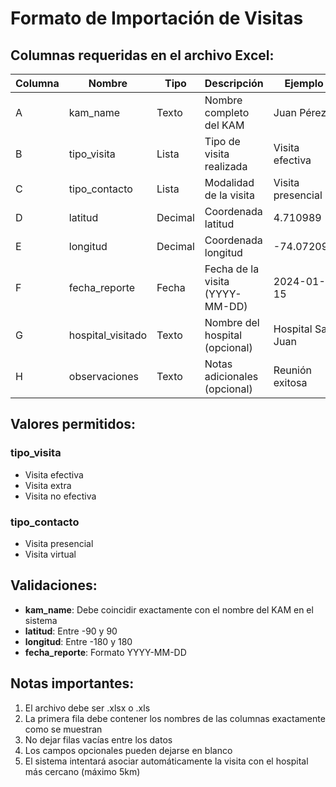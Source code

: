 # Formato de Importación de Visitas

## Columnas requeridas en el archivo Excel:

| Columna | Nombre | Tipo | Descripción | Ejemplo |
|---------|--------|------|-------------|---------|
| A | kam_name | Texto | Nombre completo del KAM | Juan Pérez |
| B | tipo_visita | Lista | Tipo de visita realizada | Visita efectiva |
| C | tipo_contacto | Lista | Modalidad de la visita | Visita presencial |
| D | latitud | Decimal | Coordenada latitud | 4.710989 |
| E | longitud | Decimal | Coordenada longitud | -74.072092 |
| F | fecha_reporte | Fecha | Fecha de la visita (YYYY-MM-DD) | 2024-01-15 |
| G | hospital_visitado | Texto | Nombre del hospital (opcional) | Hospital San Juan |
| H | observaciones | Texto | Notas adicionales (opcional) | Reunión exitosa |

## Valores permitidos:

### tipo_visita
- Visita efectiva
- Visita extra
- Visita no efectiva

### tipo_contacto
- Visita presencial
- Visita virtual

## Validaciones:
- **kam_name**: Debe coincidir exactamente con el nombre del KAM en el sistema
- **latitud**: Entre -90 y 90
- **longitud**: Entre -180 y 180
- **fecha_reporte**: Formato YYYY-MM-DD

## Notas importantes:
1. El archivo debe ser .xlsx o .xls
2. La primera fila debe contener los nombres de las columnas exactamente como se muestran
3. No dejar filas vacías entre los datos
4. Los campos opcionales pueden dejarse en blanco
5. El sistema intentará asociar automáticamente la visita con el hospital más cercano (máximo 5km)